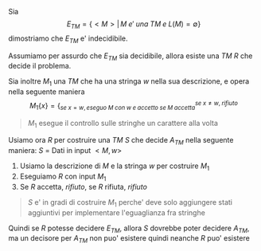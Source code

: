 Sia 
$$E_{TM}=\{<M>|\,M\;e'\;una\;TM\;e\;L(M)=\emptyset\}$$
dimostriamo che $E_{TM}$ e' indecidibile.

Assumiamo per assurdo che $E_{TM}$ sia decidibile, allora esiste una *TM* $R$ che decide il problema.

Sia inoltre $M_1$ una *TM* che ha una stringa $w$ nella sua descrizione, e opera nella seguente maniera
$$M_1\{x\}=\Big\{^{se\;x\ne w,\;rifiuto}_{se\;x=w,eseguo\;M\;con\;w\;e\;accetto\;se\;M\;accetta}$$
> $M_1$ esegue il controllo sulle stringhe un carattere alla volta

Usiamo ora $R$ per costruire una *TM* $S$ che decide $A_{TM}$ nella seguente maniera:
$S$ = Dati in input $<M,w>$
1. Usiamo la descrizione di $M$ e la stringa $w$ per costruire $M_1$
2. Eseguiamo $R$ con input $M_1$
3. Se $R$ accetta, $rifiuto$, se $R$ rifiuta, $rifiuto$

> $S$ e' in gradi di costruire $M_1$ perche' deve solo aggiungere stati aggiuntivi per implementare l'eguaglianza fra stringhe

Quindi se $R$ potesse decidere $E_{TM}$, allora $S$ dovrebbe poter decidere $A_{TM}$, ma un decisore per $A_{TM}$ non puo' esistere quindi neanche $R$ puo' esistere